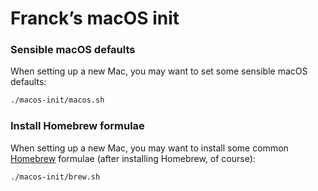 # Franck’s macOS init

### Sensible macOS defaults

When setting up a new Mac, you may want to set some sensible macOS defaults:

```bash
./macos-init/macos.sh
```

### Install Homebrew formulae

When setting up a new Mac, you may want to install some common [Homebrew](http://brew.sh/) formulae (after installing Homebrew, of course):

```bash
./macos-init/brew.sh
```
